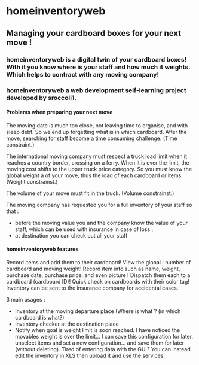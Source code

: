 # homeinventoryweb
## Managing your cardboard boxes for your next move !<br>
### homeinventoryweb is a digital twin of your cardboard boxes! With it you know where is your staff and how much it weights. Which helps to contract with any moving company!<br>
### homeinventoryweb a web development self-learning project developed by sroccoli1. 

#### Problems when preparing your next move

The moving date is much too close, not leaving time to organise, and with sleep debt. So we end up forgetting what is in which cardboard. After the move, searching for staff become a time consuming challenge. (Time constraint.)

The international moving company must respect a truck load limit when it reaches a country border, crossing on a ferry. When it is over the limit, the moving cost shifts to the upper truck price category. So you must know the global weight a of your move, thus the load of each cardboard or items. (Weight constrainst.)

The volume of your move must fit in the truck. (Volume constrainst.)

The moving company has requested you for a full inventory of your staff so that :
- before the moving value you and the company know the value of your staff, which can be used with insurance in case of loss ;
- at destination you can check out all your staff 

#### homeinventoryweb features

Record items and add them to their cardboard!
View the global : number of cardboard and moving weight!
Record item info such as name, weight, purchase date, purchase price, and even picture !
Dispatch them each to a cardboard (cardboard ID)!
Quick check on cardboards with their color tag!
Inventory can be sent to the insurance company for accidental cases. 

3 main usages : 
- Inventory at the moving departure place (Where is what ? (in which cardboard is what?) 
- Inventory checker at the destination place
- Notify when goal is weight limit is soon reached.
I have noticed the movables weight is over the limit... I can save this configuration for later, unselect items and set a new configuration… and save them for later (without deleting).
Tired of entering data with the GUI? You can instead edit the inventory in XLS then upload it and use the services. 

